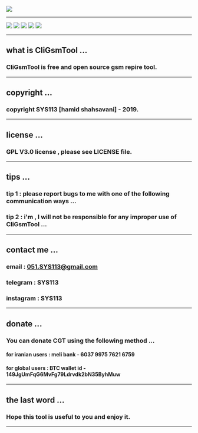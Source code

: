 ![](https://github.com/sys113/CliGsmTool/raw/master/CGT.png)

------------------------------------------------------------------------------------------------------------------

![](https://img.shields.io/github/stars/SYS113/CliGsmTool.svg)
![](https://img.shields.io/github/forks/SYS113/CliGsmTool.svg)
![](https://img.shields.io/github/tag/SYS113/CliGsmTool.svg)
![](https://img.shields.io/github/release/SYS113/CliGsmTool.svg)
![](https://img.shields.io/github/issues/SYS113/CliGsmTool.svg)

------------------------------------------------------------------------------------------------------------------

## what is CliGsmTool ...

### CliGsmTool is free and open source gsm repire tool.

------------------------------------------------------------------------------------------------------------------

## copyright ...

### copyright SYS113 [hamid shahsavani] - 2019.

------------------------------------------------------------------------------------------------------------------

## license ...

### GPL V3.0 license , please see LICENSE file.

------------------------------------------------------------------------------------------------------------------

## tips ...

### tip 1 : please report bugs to me with one of the following communication ways ...
### tip 2 : i'm , I will not be responsible for any improper use of CliGsmTool ...

------------------------------------------------------------------------------------------------------------------

## contact me ...

### email      : 051.SYS113@gmail.com
### telegram   : SYS113
### instagram  : SYS113

------------------------------------------------------------------------------------------------------------------

## donate ...

### You can donate CGT using the following method ...

#### for iranian users :   meli bank   - 6037 9975 7621 6759
#### for global  users : BTC wallet id - 149JgUmFqG6MvFg79Ldrvdk2bN35ByhMuw
	
-------------------------------------------------------------------------------------------------------------------

## the last word ...

### Hope this tool is useful to you and enjoy it.

-------------------------------------------------------------------------------------------------------------------
